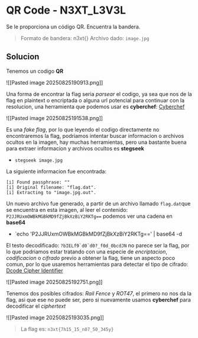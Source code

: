 # QR Code - N3XT_L3V3L
Se le proporciona un código QR. Encuentra la bandera.

> Formato de bandera: n3xt{}
> Archivo dado: `image.jpg`

## Solucion
Tenemos un codigo **QR**

![[Pasted image 20250825190913.png]]

Una forma de encontrar la flag seria *parsear* el codigo, ya sea que nos de la flag en plaintext o encriptada o alguna url potencial para continuar con la resolucion, una herramienta que podemos usar es **cyberchef**: [Cyberchef](https://cyberchef.io/)

![[Pasted image 20250825191538.png]]

Es una *fake flag*, por lo que leyendo el codigo directamente no encontraremos la flag, podriamos intentar buscar informacion o archivos ocultos en la imagen, hay muchas herramientas, pero una bastante buena para extraer informacion y archivos ocultos es **stegseek**
- `stegseek image.jpg`

La siguiente informacion fue encontrada:

```
[i] Found passphrase: ""
[i] Original filename: "flag.dat".
[i] Extracting to "image.jpg.out".
```

Un nuevo archivo fue generado, a partir de un archivo llamado `flag.dat`que se encuentra en esta imagen, al leer el contenido: `P2JJRUxmOWBkMGBkMD9fZjBkXzBiY2RKTg==` podemos ver una cadena en **base64**
- `echo 'P2JJRUxmOWBkMGBkMD9fZjBkXzBiY2RKTg==' | base64 -d

El testo decodificado: ```?bIELf9`d0`d0?_f0d_0bcdJN``` no parece ser la flag, por lo que podriamos estar tratando con una especie de *encriptacion*, *codificacion* o *cifrado* previo a obtener la flag, tiene un aspecto poco comun, por lo que usaremos herramientas para detectar el tipo de cifrado: [Dcode Cipher Identifier](https://www.dcode.fr/cipher-identifier)

![[Pasted image 20250825192751.png]]

Tenemos dos posibles cifrados: *Rail Fence* y *ROT47*, el primero no nos da la flag, asi que ese no puede ser, pero si nuevamente usamos **cyberchef** para decodificar el *ciphertext* 

![[Pasted image 20250825193035.png]]

> La flag es: `n3xt{7h15_15_n07_50_345y}`

